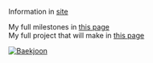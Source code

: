 Information in [site](https://misilelaboratory.chizstudio.com)

My full milestones in [this page](https://github.com/users/MisileLab/projects/2/views/1?visibleFields=%5B%22Title%22%2C%22Status%22%2C%22Repository%22%5D)  
My full project that will make in [this page](https://github.com/users/MisileLab/projects/3/views/1?visibleFields=%5B%22Title%22%2C%22Status%22%2C1818205%2C%22Repository%22%5D)

[![Baekjoon](https://mazassumnida.wtf/api/v2/generate_badge?boj=misile)](https://solved.ac/profile/misile)
